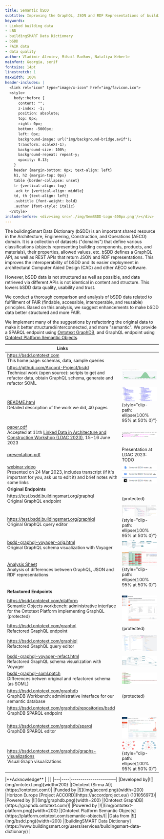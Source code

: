 ```yaml
---
title: Semantic bSDD
subtitle: Improving the GraphQL, JSON and RDF Representations of buildingSmart Data Dictionary
keywords:
- Linked building data
- LBD
- buildingSMART Data Dictionary
- bSDD
- FAIR data
- data quality
author: Vladimir Alexiev, Mihail Radkov, Nataliya Keberle
mainfont: Georgia, serif
fontsize: 14pt
linestretch: 1
maxwidth: 100%
header-includes: |
  <link rel="icon" type="image/x-icon" href="img/favicon.ico">
  <style>
    body::before {
      content: "";
      z-index: -1;
      position: absolute;
      top: 0px;
      right: 0px;
      bottom: -5000px;
      left: 0px;
      background-image: url("img/background-bridge.avif");
      transform: scaleX(-1);
      background-size: 100%;
      background-repeat: repeat-y;
      opacity: 0.13;
    }
    header {margin-bottom: 0px; text-align: left}
    h1, h2 {margin-top: 0px}
    table {border-collapse: unset}
    tr {vertical-align: top}
    .ack tr {vertical-align: middle}
    td, th {text-align: left}
    .subtitle {font-weight: bold}
    .author {font-style: italic}
  </style>
include-before: <div><img src='./img/SemBSDD-Logo-400px.png'/></div>
---
```


The buildingSmart Data Dictionary (bSDD) is an important shared resource in the Architecture, Engineering, Construction, and Operations (AECO) domain.
It is a collection of datasets ("domains") that define various classifications (objects representing building components, products, and materials),
their properties, allowed values, etc.
bSDD defines a GraphQL API, as well as REST APIs that return JSON and RDF representations.
This improves the interoperability of bSDD and its easier deployment in architectural Computer Aided Design (CAD) and other AECO software.

However, bSDD data is not structured as well as possible, and data retrieved via different APIs is not identical in content and structure.
This lowers bSDD data quality, usability and trust.

We conduct a thorough comparison and analysis of bSDD data related to fulfillment of FAIR (findable, accessible, interoperable, and reusable) principles.
Based on this analysis, we suggest enhancements to make bSDD data better structured and more FAIR.

We implement many of the suggestions by refactoring the original data to make it better structured/interconnected, and more "semantic".
We provide a SPARQL endpoint using [Ontotext GraphDB](https://graphdb.ontotext.com/), and GraphQL endpoint using [Ontotext Platform Semantic Objects](https://platform.ontotext.com/semantic-objects/).

|**Links**| |
|---------|---------------------------------------------------------------------------|
|<https://bsdd.ontotext.com><br/>This home page: schemas, data, sample queries| |
|<https://github.com/Accord-Project/bsdd><br/>Technical work (open source): scripts to get and refactor data, obtain GraphQL schema, generate and refactor SOML|![](img/github-contributions.png)|
|[README.html](https://bsdd.ontotext.com/README.html)<br/>Detailed description of the work we did, 40 pages|![](img/readme-TOC-cropped.png){style="clip-path: ellipse(100% 95% at 50% 0)"} |
|[paper.pdf](https://bsdd.ontotext.com/paper/paper.pdf)<br/>Accepted at 11th [Linked Data in Architecture and Construction Workshop (LDAC 2023)](https://linkedbuildingdata.net/ldac2023/), 15-16 June 2023 |![](img/paper-footer.png) |
|[presentation.pdf](https://bsdd.ontotext.com/paper/presentation.pdf)|Presentation at LDAC 2023: TODO |
|[webinar video](https://drive.google.com/open?id=1Mhts8JwbdJFUmQHGULCqduijZ0NpEoxX)<br/>Presented on 24 Mar 2023, includes transcript (if it's important for you, ask us to edit it) and brief notes with some links |![](img/video-folder.png) |
|**Original Endpoints**| |
|<https://test.bsdd.buildingsmart.org/graphql><br/>Original GraphQL endpoint|(protected)|
|<https://test.bsdd.buildingsmart.org/graphiql><br/>Original GraphQL query editor|![](img/graphiql-orig.png){style="clip-path: ellipse(100% 95% at 50% 0)"} |
|[bsdd-graphql-voyager-orig.html](https://rawgit2.com/Accord-Project/bsdd/main/bsdd-graphql-voyager-orig.html)<br/>Original GraphQL schema visualization with Voyager|![](img/bsdd-graphql-voyager-overview.png)|
|[Analysis Sheet](https://docs.google.com/spreadsheets/d/1z_NRMlExlVuqWhBbSErQ9iiDBY4O_fKMd3avV3-NCmo/edit)<br/>Analysis of differences between GraphQL, JSON and RDF representations|![](img/bsdd-data-analysis-sheet-cropped.png){style="clip-path: ellipse(100% 95% at 50% 0)"}|
|**Refactored Endpoints**| |
|<https://bsdd.ontotext.com/platform><br/>Semantic Objects workbench: administrative interface for the Ontotext Platform implementing GraphQL (protected)|![](img/graphql-workbench.png)|
|<https://bsdd.ontotext.com/graphql><br/>Refactored GraphQL endpoint|(protected) |
|<https://bsdd.ontotext.com/graphiql><br/>Refactored GraphQL query editor|![](img/graphiql-refact.png)|
|[bsdd-graphql-voyager-refact.html](https://rawgit2.com/Accord-Project/bsdd/main/bsdd-graphql-voyager-refact.html)<br/>Refactored GraphQL schema visualization with Voyager|![](img/bsdd-graphql-voyager-refact-overview.png)|
|[bsdd-graphql-soml.patch](https://github.com/Accord-Project/bsdd/blob/main/bsdd-graphql-soml.patch)<br/>Differences betwen original and refactored schema (as SOML)|![](img/bsdd-graphql-soml-diff.png)|
|<https://bsdd.ontotext.com/graphdb><br/>GraphDB Workbench: administrative interface for our semantic database|(protected) |
|<https://bsdd.ontotext.com/graphdb/repositories/bsdd><br/>GraphDB SPARQL endpoint| |
|<https://bsdd.ontotext.com/graphdb/sparql><br/>GraphDB SPARQL editor|![](img/graphdb-sparql.png)|
|<https://bsdd.ontotext.com/graphdb/graphs-visualizations><br/>Visual Graph visualizations|![](img/viz-ClassDOMAIN-cropped.png){style="clip-path: ellipse(100% 95% at 50% 0)"} |

<div class="ack">
|**Acknowledge** | | |
|---|----|-----------------------|
|Developed by|![](img/ontotext.png){width=200}          |[Ontotext (Sirma AI)](https://ontotext.com/)|
|Funded by   |![](img/accord.png){width=200}            |Horizon Europe [Project ACCORD](https://accordproject.eu/) (101056973)|
|Powered by  |![](img/graphdb.png){width=200}           |[Ontotext GraphDB](https://graphdb.ontotext.com/)|
|Powered by  |![](img/ontotext-platform.png){width=200} |[Ontotext Platform Semantic Objects](https://platform.ontotext.com/semantic-objects/)|
|Data from   |![](img/bsdd.png){width=200}              |[buildingSMART Data Dictionary](https://www.buildingsmart.org/users/services/buildingsmart-data-dictionary/) |
</div>
